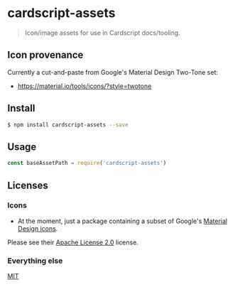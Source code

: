 # cardscript-assets

> Icon/image assets for use in Cardscript docs/tooling.

## Icon provenance

Currently a cut-and-paste from Google's Material Design Two-Tone set:

* https://material.io/tools/icons/?style=twotone


## <a name="install"></a>Install
```bash
$ npm install cardscript-assets --save
```

## Usage

``` javascript
const baseAssetPath = require('cardscript-assets')
```

## <a name="license"></a>Licenses

### Icons

* At the moment, just a package containing a subset of Google's [Material Design icons](https://material.io/).

Please see their [Apache License 2.0](https://github.com/material-components/material-components-android/blob/master/LICENSE) license.

### Everything else

[MIT](https://github.com/wmfs/cardscript-assets/blob/master/LICENSE)

